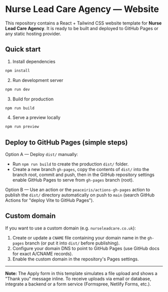 # Nurse Lead Care Agency — Website

This repository contains a React + Tailwind CSS website template for **Nurse Lead Care Agency**.
It is ready to be built and deployed to GitHub Pages or any static hosting provider.

## Quick start

1. Install dependencies
```bash
npm install
```

2. Run development server
```bash
npm run dev
```

3. Build for production
```bash
npm run build
```

4. Serve a preview locally
```bash
npm run preview
```

## Deploy to GitHub Pages (simple steps)

Option A — Deploy `dist/` manually:
- Run `npm run build` to create the production `dist/` folder.
- Create a new branch `gh-pages`, copy the contents of `dist/` into the branch root, commit and push, then in the GitHub repository settings enable GitHub Pages to serve from `gh-pages` branch (root).

Option B — Use an action or the `peaceiris/actions-gh-pages` action to publish the `dist/` directory automatically on push to `main` (search GitHub Actions for "deploy Vite to GitHub Pages").

## Custom domain
If you want to use a custom domain (e.g. `nurseleadcare.co.uk`):
1. Create or update a `CNAME` file containing your domain name in the `gh-pages` branch (or put it into `dist/` before publishing).
2. Configure your domain DNS to point to GitHub Pages (use GitHub docs for exact A/CNAME records).
3. Enable the custom domain in the repository's Pages settings.

---
**Note:** The Apply form in this template simulates a file upload and shows a "Thank you" message inline. To receive uploads via email or database, integrate a backend or a form service (Formspree, Netlify Forms, etc.).

